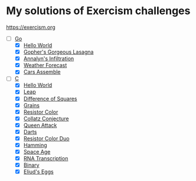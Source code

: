 # My solutions of Exercism challenges

<https://exercism.org>

- [ ] [Go](https://exercism.org/tracks/go)
  - [x] [Hello World](https://exercism.org/tracks/go/exercises/hello-world)
  - [x] [Gopher's Gorgeous Lasagna](https://exercism.org/tracks/go/exercises/lasagna)
  - [x] [Annalyn's Infiltration](https://exercism.org/tracks/go/exercises/annalyns-infiltration)
  - [x] [Weather Forecast](https://exercism.org/tracks/go/exercises/weather-forecast)
  - [x] [Cars Assemble](https://exercism.org/tracks/go/exercises/cars-assemble)
- [ ] [C](https://exercism.org/tracks/c)
  - [x] [Hello World](https://exercism.org/tracks/c/exercises/hello-world)
  - [x] [Leap](https://exercism.org/tracks/c/exercises/leap)
  - [x] [Difference of Squares](https://exercism.org/tracks/c/exercises/difference-of-squares)
  - [x] [Grains](https://exercism.org/tracks/c/exercises/grains)
  - [x] [Resistor Color](https://exercism.org/tracks/c/exercises/resistor-color)
  - [x] [Collatz Conjecture](https://exercism.org/tracks/c/exercises/collatz-conjecture)
  - [x] [Queen Attack](https://exercism.org/tracks/c/exercises/queen-attack)
  - [x] [Darts](https://exercism.org/tracks/c/exercises/darts)
  - [x] [Resistor Color Duo](https://exercism.org/tracks/c/exercises/resistor-color-duo)
  - [x] [Hamming](https://exercism.org/tracks/c/exercises/hamming)
  - [x] [Space Age](https://exercism.org/tracks/c/exercises/space-age)
  - [x] [RNA Transcription](https://exercism.org/tracks/c/exercises/rna-transcription)
  - [x] [Binary](https://exercism.org/tracks/c/exercises/binary)
  - [x] [Eliud's Eggs](https://exercism.org/tracks/c/exercises/eliuds-eggs)
